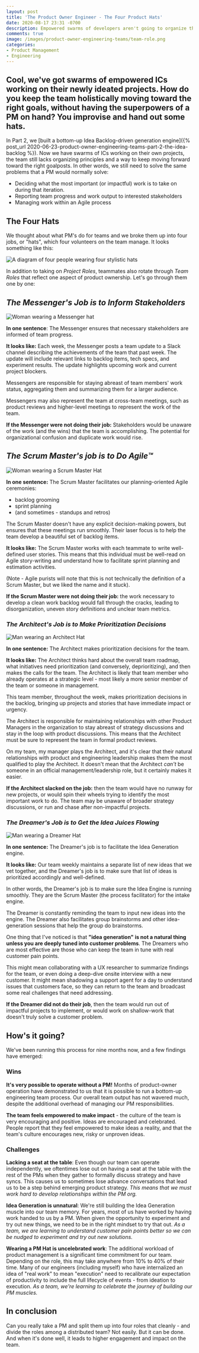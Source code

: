 ```yaml
---
layout: post
title: 'The Product Owner Engineer - The Four Product Hats'
date: 2020-08-17 23:31 -0700
description: Empowered swarms of developers aren't going to organize themselves (easily). How can you help the team keep track of big-picture PM responsibilities? You hand out some hats.
comments: true
image: /images/product-owner-engineering-teams/team-role.png
categories:
- Product Management
- Engineering
---
```


<h2 class="intro">Cool, we've got swarms of empowered ICs working on their newly ideated projects. How do you keep the team holistically moving toward the right goals, without having the superpowers of a PM on hand? You improvise and hand out some hats.</h2>

In Part 2, we [built a bottom-up Idea Backlog-driven generation engine]({% post_url 2020-06-23-product-owner-engineering-teams-part-2-the-idea-backlog %}). Now we have swarms of ICs working on their own projects, the team still lacks organizing principles and a way to keep moving forward toward the right goalposts. In other words, we still need to solve the same problems that a PM would normally solve:

*  Deciding what the most important (or impactful) work is to take on during that iteration. 
*  Reporting team progress and work output to interested stakeholders
*  Managing work within an Agile process
    
## The Four Hats

We thought about what PM's do for teams and we broke them up into four jobs, or "hats", which four volunteers on the team manage. It looks something like this:

![A diagram of four people wearing four stylistic hats](/images/product-owner-engineering-teams/team-role.png)

In addition to taking on *Project Roles*, teammates also rotate through *Team Roles* that reflect one aspect of product ownership. Let's go through them one by one:

## *The Messenger's Job is to Inform Stakeholders*

![Woman wearing a Messenger hat](/images/product-owner-engineering-teams/messenger.png)

**In one sentence**: The Messenger ensures that necessary stakeholders are informed of team progress.

**It looks like:** Each week, the Messenger posts a team update to a Slack channel describing the achievements of the team that past week. The update will include relevant links to backlog items, tech specs, and experiment results. The update highlights upcoming work and current project blockers.

Messengers are responsible for staying abreast of team members' work status, aggregating them and summarizing them for a larger audience.

Messengers may also represent the team at cross-team meetings, such as product reviews and higher-level meetings to represent the work of the team.

**If the Messenger were not doing their job:**  Stakeholders would be unaware of the work (and the wins) that the team is accomplishing. The potential for organizational confusion and duplicate work would rise.

## *The Scrum Master's job is to Do Agile™️*

![Woman wearing a Scrum Master Hat](/images/product-owner-engineering-teams/scrum-master.png)

**In one sentence:** The Scrum Master facilitates our planning-oriented Agile ceremonies:

* backlog grooming
* sprint planning
* (and sometimes - standups and retros)

The Scrum Master doesn't have any explicit decision-making powers, but ensures that these meetings run smoothly. Their laser focus is to help the team develop a beautiful set of backlog items.

**It looks like:** The Scrum Master works with each teammate to write well-defined user stories. This means that this individual must be well-read on Agile story-writing and understand how to facilitate sprint planning and estimation activities.

(Note - Agile purists will note that this is not technically the definition of a Scrum Master, but we liked the name and it stuck).

**If the Scrum Master were not doing their job:** the work necessary to develop a clean work backlog would fall through the cracks, leading to disorganization, uneven story definitions and unclear team metrics.


### *The Architect's Job is to Make Prioritization Decisions*

![Man wearing an Architect Hat](/images/product-owner-engineering-teams/architect.png)

**In one sentence:** The Architect makes prioritization decisions for the team.

**It looks like:** The Architect thinks hard about the overall team roadmap, what initiatives need prioritization (and conversely, deprioritizing), and then makes the calls for the team. The Architect is likely that team member who already operates at a strategic level - most likely a more senior member of the team or someone in management.

This team member, throughout the week, makes prioritization decisions in the backlog, bringing up projects and stories that have immediate impact or urgency.

The Architect is responsible for maintaining relationships with other Product Managers in the organization to stay abreast of strategy discussions and stay in the loop with product discussions. This means that the Architect must be sure to represent the team in formal product reviews.

On my team, my manager plays the Architect, and it's clear that their natural relationships with product and engineering leadership makes them the most qualified to play the Architect. It doesn't mean that the Architect *can't* be someone in an official management/leadership role, but it certainly makes it easier.

**If the Architect slacked on the job:** then the team would have no runway for new projects, or would spin their wheels trying to identify the most important work to do. The team may be unaware of broader strategy discussions, or run and chase after non-impactful projects.

### *The Dreamer's Job is to Get the Idea Juices Flowing*

![Man wearing a Dreamer Hat](/images/product-owner-engineering-teams/dreamer.png)

**In one sentence:** The Dreamer's job is to facilitate the Idea Generation engine.

**It looks like:** Our team weekly maintains a separate list of new ideas that we vet together, and the Dreamer's job is to make sure that list of ideas is prioritized accordingly and well-defined.

In other words, the Dreamer's job is to make sure the Idea Engine is running smoothly. They are the Scrum Master (the process facilitator) for the intake engine.

The Dreamer is constantly reminding the team to input new ideas into the engine. The Dreamer also facilitates group brainstorms and other idea-generation sessions that help the group do brainstorms.

One thing that I've noticed is that **"idea generation" is not a natural thing unless you are deeply tuned into customer problems**. The Dreamers who are most effective are those who can keep the team in tune with real customer pain points.

This might mean collaborating with a UX researcher to summarize findings for the team, or even doing a deep-dive onsite interview with a new customer. It might mean shadowing a support agent for a day to understand issues that customers face, so they can return to the team and broadcast some real challenges that need addressing.

**If the Dreamer did not do their job**, then the team would run out of impactful projects to implement, or would work on shallow-work that doesn't truly solve a customer problem.

## How's it going?

We've been running this process for nine months now, and a few findings have emerged:

### Wins

**It's very possible to operate without a PM!** Months of product-owner operation have demonstrated to us that it is possible to run a bottom-up engineering team process. Our overall team output has not wavered much, despite the additional overhead of managing our PM responsibilities.

**The team feels empowered to make impact** - the culture of the team is very encouraging and positive. Ideas are encouraged and celebrated. People report that they feel empowered to make ideas a reality, and that the team's culture encourages new, risky or unproven ideas.

### Challenges

**Lacking a seat at the table**: Even though our team can operate independently, we oftentimes lose out on having a seat at the table with the rest of the PMs when they gather to formally discuss strategy and have syncs. This causes us to sometimes lose advance conversations that lead us to be a step behind emerging product strategy. *This means that we must work hard to develop relationships within the PM org.*

**Idea Generation is unnatural**: We're still building the Idea Generation muscle into our team memory. For years, most of us have worked by having work handed to us by a PM. When given the opportunity to experiment and try out new things, we need to be in the right mindset to try that out. *As a team, we are learning to understand customer pain points better so we can be nudged to experiment and try out new solutions.*

**Wearing a PM Hat is uncelebrated work**: The additional workload of product management is a significant time commitment for our team. Depending on the role, this may take anywhere from 10% to 40% of their time. Many of our engineers (including myself) who have internalized an idea of "real work" to mean "execution" need to recalibrate our expectation of productivity to include the full lifecycle of events - from ideation to execution. *As a team, we're learning to celebrate the journey of building our PM muscles.*

## In conclusion

Can you really take a PM and split them up into four roles that cleanly - and divide the roles among a distributed team? Not easily. But it can be done. And when it's done well, it leads to higher engagement and impact on the team.

